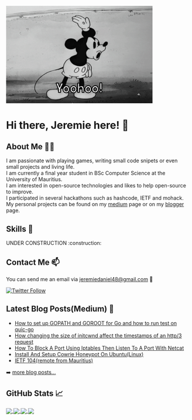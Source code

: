 <img src="./assets/giphy.gif" width='400' aline="center"/><h1>Hi there, Jeremie here! 👋</h1>

## About Me :panda_face::four_leaf_clover:

<p>
I am passionate with playing games, writing small code snipets or even small projects and living life.
<br>
I am currently a final year student in BSc Computer Science at the University of Mauritius.
<br>
I am interested in open-source technologies and likes to help open-source to improve.
<br>
I participated in several hackathons such as hashcode, IETF and mohack. My personal projects can be found on my <a href="https://medium.com/@jeremiedaniel48">medium</a> page or on my <a href="http://jeremiedl.blogspot.com">blogger</a> page.
</p>

## Skills :page_with_curl:

<p>
UNDER CONSTRUCTION :construction:
</p>

## Contact Me :mailbox:

You can send me an email via [jeremiedaniel48@gmail.com](mailto:jeremiedaniel48@gmail.com) :email:
<br>

[![Twitter Follow](https://img.shields.io/twitter/follow/jeremie_daniel?color=1DA1F2&logo=twitter&style=for-the-badge)](https://twitter.com/intent/follow?original_referer=https%3A%2F%2Fgithub.com%2Fjeremie_daniel&screen_name=jeremie_daniel)

## Latest Blog Posts(Medium) :closed_book:

<!-- BLOG-POST-LIST:START -->
- [How to set up GOPATH and GOROOT for Go and how to run test on quic-go](https://medium.com/@jeremiedaniel48/how-to-set-up-gopath-and-goroot-for-go-and-how-to-run-test-on-quic-go-dd9808b44efe?source=rss-d60a7462987d------2)
- [How changing the size of initcwnd affect the timestamps of an http/3 request](https://medium.com/@jeremiedaniel48/how-changing-the-size-of-initcwnd-affect-the-timestamps-of-an-http-3-request-2e64dc714ad9?source=rss-d60a7462987d------2)
- [How To Block A Port Using Iptables Then Listen To A Port With Netcat](https://medium.com/@jeremiedaniel48/how-to-block-a-port-using-iptables-then-listen-to-a-port-with-netcat-b0dcb9793f5?source=rss-d60a7462987d------2)
- [Install And Setup Cowrie Honeypot On Ubuntu(Linux)](https://medium.com/@jeremiedaniel48/install-and-setup-cowrie-honeypot-on-ubuntu-linux-5d64552c31dc?source=rss-d60a7462987d------2)
- [IETF 104(remote from Mauritius)](https://medium.com/@jeremiedaniel48/ietf-104-remote-from-mauritius-3695504c8ba4?source=rss-d60a7462987d------2)
<!-- BLOG-POST-LIST:END -->
➡️ [more blog posts...](https://medium.com/@jeremiedaniel48)

## GitHub Stats :chart_with_upwards_trend:

<a href="https://github.com/jeremie1112/All_Programs_and_algorithms">
    <img align="center" src="https://github-readme-stats.vercel.app/api/top-langs/?username=jeremie1112&theme=tokyonight&layout=compact&border_radius=true">
</a>

<a href="https://github.com/jeremie1112/github-readme-stats">
    <img align="center" src="https://github-readme-stats.vercel.app/api?username=jeremie1112&count_private=true&show_icons=true&theme=tokyonight&border_radius=true">
</a>

<a href="https://github.com/jeremie1112/All_Programs_and_algorithms">
    <img align="center" src="https://github-readme-stats.vercel.app/api/pin/?username=jeremie1112&theme=tokyonight&repo=All_Programs_and_algorithms&border_radius=true">
</a>

<a href="https://github.com/jeremie1112/quiche">
    <img align="center" src="https://github-readme-stats.vercel.app/api/pin/?username=jeremie1112&theme=tokyonight&repo=quiche&border_radius=true">
</a>





<!--
**jeremie1112/jeremie1112** is a ✨ _special_ ✨ repository because its `README.md` (this file) appears on your GitHub profile.

Here are some ideas to get you started:

- 🔭 I’m currently working on ...
- 🌱 I’m currently learning ...
- 👯 I’m looking to collaborate on ...
- 🤔 I’m looking for help with ...
- 💬 Ask me about ...
- 📫 How to reach me: ...
- 😄 Pronouns: ...
- ⚡ Fun fact: ...
-->
